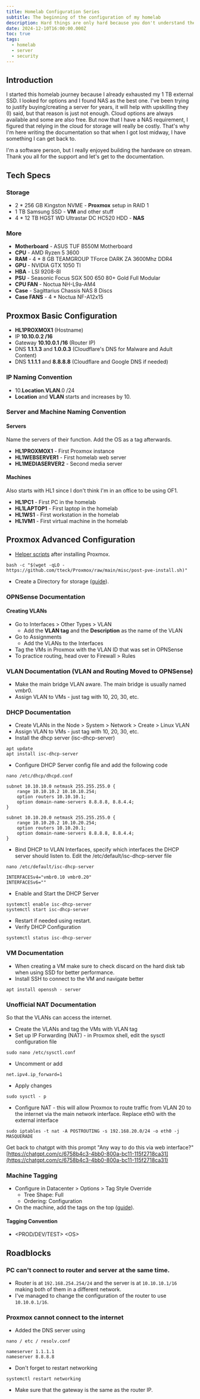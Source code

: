 ```yaml
---
title: Homelab Configuration Series
subtitle: The beginning of the configuration of my homelab
description: Hard things are only hard because you don't understand them.
date: 2024-12-10T16:00:00.000Z
toc: true
tags:
  - homelab
  - server
  - security
---
```


## Introduction

I started this homelab journey because I already exhausted my 1 TB external SSD. I looked for options and I found NAS as the best one. I've been trying to justify buying/creating a server for years, it will help with upskilling they (I) said, but that reason is just not enough. Cloud options are always available and some are also free. But now that I have a NAS requirement, I figured that relying in the cloud for storage will really be costly. That's why I'm here writing the documentation so that when I got lost midway, I have something I can get back to.

I'm a software person, but I really enjoyed building the hardware on stream. Thank you all for the support and let's get to the documentation.

## Tech Specs

### Storage

* 2 \* 256 GB Kingston NVME - **Proxmox** setup in RAID 1
* 1 TB Samsung SSD - **VM** and other stuff
* 4 \* 12 TB HGST WD Ultrastar DC HC520 HDD - **NAS**

### More

* **Motherboard** - ASUS TUF B550M Motherboard
* **CPU** - AMD Ryzen 5 3600
* **RAM** - 4 \* 8 GB TEAMGROUP TForce DARK ZA 3600Mhz DDR4
* **GPU** - NVIDIA GTX 1050 TI
* **HBA** - LSI 9208-8I
* **PSU** - Seasonic Focus SGX 500 650 80+ Gold Full Modular
* **CPU FAN** - Noctua NH-L9a-AM4
* **Case** - Sagittarius Chassis NAS 8 Discs
* **Case FANS** - 4 \* Noctua NF-A12x15

## Proxmox Basic Configuration

* **HL1PROXMOX1** (Hostname)
* IP **10.10.0.2 /16**
* Gateway **10.10.0.1 /16** (Router IP)
* DNS **1.1.1.3** and **1.0.0.3** (Cloudflare's DNS for Malware and Adult Content)
* DNS **1.1.1.1** and **8.8.8.8** (Cloudflare and Google DNS if needed)

### IP Naming Convention

* 10.**Location**.**VLAN**.0 /24
* **Location** and **VLAN** starts and increases by 10.

### Server and Machine Naming Convention

#### Servers

Name the servers of their function. Add the OS as a tag afterwards.

* **HL1PROXMOX1** - First Proxmox instance
* **HL1WEBSERVER1** - First homelab web server
* **HL1MEDIASERVER2** - Second media server

#### Machines

Also starts with HL1 since I don't think I'm in an office to be using OF1.

* **HL1PC1** - First PC in the homelab
* **HL1LAPTOP1** - First laptop in the homelab
* **HL1WS1** - First workstation in the homelab
* **HL1VM1** - First virtual machine in the homelab

## Proxmox Advanced Configuration

* [Helper scripts](https://tteck.github.io/Proxmox/) after installing Proxmox.

```shell
bash -c "$(wget -qLO - https://github.com/tteck/Proxmox/raw/main/misc/post-pve-install.sh)"
```

* Create a Directory for storage ([guide](https://youtu.be/xD9Xyt2mdSI?si=vYLbN19b0KBlsnBC)).

### OPNSense Documentation

#### Creating VLANs

* Go to Interfaces > Other Types > VLAN
  * Add the **VLAN tag** and the **Description** as the name of the VLAN
* Go to Assignments
  * Add the VLANs to the Interfaces
* Tag the VMs in Proxmox with the VLAN ID that was set in OPNSense
* To practice routing, head over to Firewall > Rules

### VLAN Documentation (VLAN and Routing Moved to OPNSense)

* Make the main bridge VLAN aware. The main bridge is usually named vmbr0.
* Assign VLAN to VMs - just tag with 10, 20, 30, etc.

### DHCP Documentation

* Create VLANs in the Node > System > Network > Create > Linux VLAN
* Assign VLAN to VMs - just tag with 10, 20, 30, etc.
* Install the dhcp server (isc-dhcp-server)

```shell
apt update
apt install isc-dhcp-server
```

* Configure DHCP Server config file and add the following code

```shell
nano /etc/dhcp/dhcpd.conf

subnet 10.10.10.0 netmask 255.255.255.0 {
    range 10.10.10.2 10.10.10.254;
    option routers 10.10.10.1;
    option domain-name-servers 8.8.8.8, 8.8.4.4;
}

subnet 10.10.20.0 netmask 255.255.255.0 {
    range 10.10.20.2 10.10.20.254;
    option routers 10.10.20.1;
    option domain-name-servers 8.8.8.8, 8.8.4.4;
}
```

* Bind DHCP to VLAN Interfaces, specify which interfaces the DHCP server should listen to. Edit the /etc/default/isc-dhcp-server file

```shell
nano /etc/default/isc-dhcp-server

INTERFACESv4="vmbr0.10 vmbr0.20"
INTERFACESv6=""
```

* Enable and Start the DHCP Server

```shell
systemctl enable isc-dhcp-server
systemctl start isc-dhcp-server
```

* Restart if needed using restart.
* Verify DHCP Configuration

```shell
systemctl status isc-dhcp-server
```

### VM Documentation

* When creating a VM make sure to check discard on the hard disk tab when using SSD for better performance.
* Install SSH to connect to the VM and navigate better

```shell
apt install openssh - server
```

### Unofficial NAT Documentation

So that the VLANs can access the internet.

* Create the VLANs and tag the VMs with VLAN tag
* Set up IP Forwarding (NAT) - in Proxmox shell, edit the sysctl configuration file

```shell
sudo nano /etc/sysctl.conf
```

* Uncomment or add

```shell
net.ipv4.ip_forward=1
```

* Apply changes

```shell
sudo sysctl - p
```

* Configure NAT - this will allow Proxmox to route traffic from VLAN 20 to the internet via the main network interface. Replace eth0 with the external interface

```shell
sudo iptables -t nat -A POSTROUTING -s 192.168.20.0/24 -o eth0 -j MASQUERADE
```

Get back to chatgpt with this prompt "Any way to do this via web interface?" [https://chatgpt.com/c/6758b4c3-4bb0-800a-bc11-115f2718ca31](https://chatgpt.com/c/6758b4c3-4bb0-800a-bc11-115f2718ca31)

### Machine Tagging

* Configure in Datacenter > Options > Tag Style Override
  * Tree Shape: Full
  * Ordering: Configuration
* On the machine, add the tags on the top ([guide](https://www.reddit.com/r/homelab/comments/14siou2/how_do_you_manage_your_ubuntu_vms/)).

#### Tagging Convention

* \<PROD/DEV/TEST> \<OS>

## Roadblocks

### PC can't connect to router and server at the same time.

* Router is at `192.168.254.254/24` and the server is at `10.10.10.1/16` making both of them in a different network.
* I've managed to change the configuration of the router to use `10.10.0.1/16`.

### Proxmox cannot connect to the internet

* Added the DNS server using

```shell
nano / etc / resolv.conf

nameserver 1.1.1.1
nameserver 8.8.8.8
```

* Don't forget to restart networking

```shell
systemctl restart networking
```

* Make sure that the gateway is the same as the router IP.
